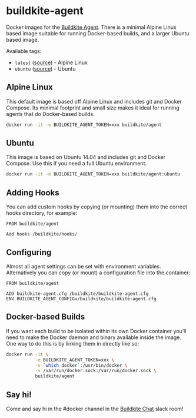 # buildkite-agent

Docker images for the [Buildkite Agent](https://github.com/buildkite/agent). There is a minimal Alpine Linux based image suitable for running Docker-based builds, and a larger Ubuntu based image.

Available tags:

* `latest` ([source](https://github.com/buildkite/docker-buildkite-agent/blob/master/Dockerfile)) - Alpine Linux
* `ubuntu` ([source](https://github.com/buildkite/docker-buildkite-agent/blob/master/ubuntu/Dockerfile)) - Ubuntu

## Alpine Linux

This default image is based off Alpine Linux and includes git and Docker Compose. Its minimal footprint and small size makes it ideal for running agents that do Docker-based builds.

```bash
docker run -it -e BUILDKITE_AGENT_TOKEN=xxx buildkite/agent
```

## Ubuntu

This image is based on Ubuntu 14.04 and includes git and Docker Compose. Use this if you need a full Ubuntu environment.

```bash
docker run -it -e BUILDKITE_AGENT_TOKEN=xxx buildkite/agent:ubuntu
```

## Adding Hooks

You can add custom hooks by copying (or mounting) them into the correct hooks directory, for example:

```
FROM buildkite/agent

Add hooks /buildkite/hooks/
```

## Configuring

Almost all agent settings can be set with environment variables. Alternatively you can copy (or mount) a configuration file into the container:

```
FROM buildkite/agent

ADD buildkite-agent.cfg /buildkite/buildkite-agent.cfg
ENV BUILDKITE_AGENT_CONFIG=/buildkite/buildkite-agent.cfg
```


## Docker-based Builds

If you want each build to be isolated within its own Docker container you’ll need to make the Docker daemon and binary available inside the image. One way to do this is by linking them in directly like so:

```bash
docker run -it \
           -e BUILDKITE_AGENT_TOKEN=xxx \
           -v `which docker`:/usr/bin/docker \
           -v /var/run/docker.sock:/var/run/docker.sock \
           buildkite/agent
```

## Say hi!

Come and say hi in the #docker channel in the [Buildkite Chat](https://slack.buildkite.com) slack room!
